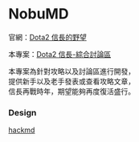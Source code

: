 # NobuMD
官網：[Dota2 信長的野望](http://www.dota2nobu.com/zhtw/list_hero)    

本專案：[Dota2 信長-綜合討論區](https://devp-6a596.firebaseapp.com/)

本專案為針對攻略以及討論區進行開發，  
提供新手以及老手發表或查看攻略文章，  
信長再戰時年，期望能夠再度復活盛行。  

### Design
[hackmd](https://hackmd.io/s/ryX8q_7v-)

